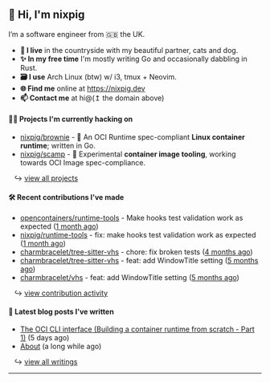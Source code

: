 ## 🐽 Hi, I'm nixpig

I’m a software engineer from 🇬🇧 the UK.

- **🏡 I live** in the countryside with my beautiful partner, cats and dog.
- **✨ In my free time** I'm mostly writing Go and occasionally dabbling in Rust. 
- **🗃️ I use** Arch Linux (btw) w/ i3, tmux + Neovim.
- **🌐 Find me** online at https://nixpig.dev
- **📫 Contact me** at hi@(↥ the domain above)

#### 👨‍💻 Projects I'm currently hacking on

- [nixpig/brownie](https://github.com/nixpig/brownie) - 🍪 An OCI Runtime spec-compliant **Linux container runtime**; written in Go.
- [nixpig/scamp](https://github.com/nixpig/scamp) - 🍤 Experimental **container image tooling**, working towards OCI Image spec-compliance.

&nbsp;&nbsp; ↪ [view all projects](https://github.com/nixpig?tab=repositories&q=&type=public&language=&sort=stargazers)


#### 🛠️ Recent contributions I've made


- [opencontainers/runtime-tools](https://github.com/opencontainers/runtime-tools) - Make hooks test validation work as expected ([1 month ago](https://github.com/opencontainers/runtime-tools/pull/782))
- [nixpig/runtime-tools](https://github.com/nixpig/runtime-tools) - fix: make hooks test validation work as expected ([1 month ago](https://github.com/nixpig/runtime-tools/pull/1))
- [charmbracelet/tree-sitter-vhs](https://github.com/charmbracelet/tree-sitter-vhs) - chore: fix broken tests ([4 months ago](https://github.com/charmbracelet/tree-sitter-vhs/pull/15))
- [charmbracelet/tree-sitter-vhs](https://github.com/charmbracelet/tree-sitter-vhs) - feat: add WindowTitle setting ([5 months ago](https://github.com/charmbracelet/tree-sitter-vhs/pull/14))
- [charmbracelet/vhs](https://github.com/charmbracelet/vhs) - feat: add WindowTitle setting ([5 months ago](https://github.com/charmbracelet/vhs/pull/507))

&nbsp;&nbsp; ↪ [view contribution activity](#js-contribution-activity)

#### 📝 Latest blog posts I've written


- [The OCI CLI interface (Building a container runtime from scratch - Part 1)](https://nixpig.dev/posts/container-runtime-oci-cli/) (5 days ago)
- [About](https://nixpig.dev/pages/about/) (a long while ago)

&nbsp;&nbsp; ↪ [view all writings](https://nixpig.dev)

--- 

